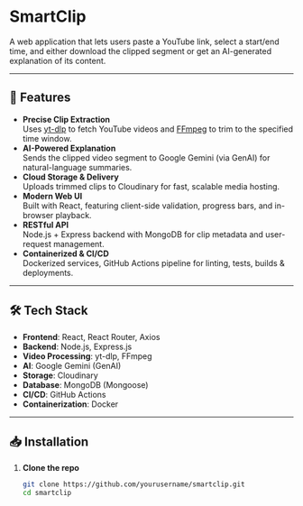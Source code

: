 # SmartClip

A web application that lets users paste a YouTube link, select a start/end time, and either download the clipped segment or get an AI-generated explanation of its content.

---

## 🚀 Features

- **Precise Clip Extraction**  
  Uses [yt-dlp](https://github.com/yt-dlp/yt-dlp) to fetch YouTube videos and [FFmpeg](https://ffmpeg.org/) to trim to the specified time window.
- **AI-Powered Explanation**  
  Sends the clipped video segment to Google Gemini (via GenAI) for natural-language summaries.
- **Cloud Storage & Delivery**  
  Uploads trimmed clips to Cloudinary for fast, scalable media hosting.
- **Modern Web UI**  
  Built with React, featuring client-side validation, progress bars, and in-browser playback.
- **RESTful API**  
  Node.js + Express backend with MongoDB for clip metadata and user-request management.
- **Containerized & CI/CD**  
  Dockerized services, GitHub Actions pipeline for linting, tests, builds & deployments.

---

## 🛠️ Tech Stack

- **Frontend**: React, React Router, Axios  
- **Backend**: Node.js, Express.js  
- **Video Processing**: yt-dlp, FFmpeg  
- **AI**: Google Gemini (GenAI)  
- **Storage**: Cloudinary  
- **Database**: MongoDB (Mongoose)  
- **CI/CD**: GitHub Actions  
- **Containerization**: Docker  

---

## 📥 Installation

1. **Clone the repo**  
   ```bash
   git clone https://github.com/yourusername/smartclip.git
   cd smartclip

   


